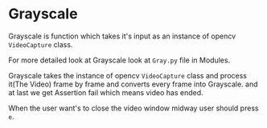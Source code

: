 # Grayscale

Grayscale is function which takes it's input as an instance of opencv `VideoCapture` class.

For more detailed look at Grayscale look at `Gray.py` file in Modules.

Grayscale takes the instance of opencv `VideoCapture` class and process it(The Video) frame by frame and converts every frame into Grayscale. and at last we get Assertion fail which means video has ended.

When the user want's to close the video window midway  user should press `e`.
